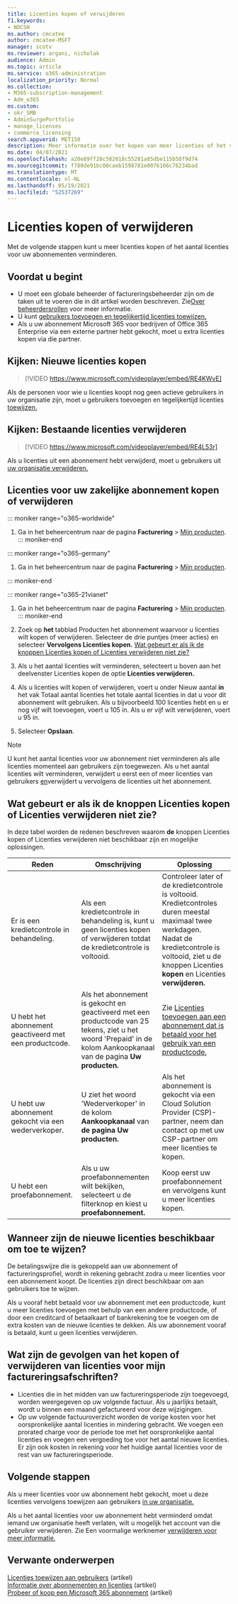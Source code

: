 ```yaml
---
title: Licenties kopen of verwijderen
f1.keywords:
- NOCSH
ms.author: cmcatee
author: cmcatee-MSFT
manager: scotv
ms.reviewer: argani, nicholak
audience: Admin
ms.topic: article
ms.service: o365-administration
localization_priority: Normal
ms.collection:
- M365-subscription-management
- Adm_o365
ms.custom:
- okr_SMB
- AdminSurgePortfolio
- manage_licenses
- commerce_licensing
search.appverid: MET150
description: Meer informatie over het kopen van meer licenties of het verminderen van het aantal licenties voor uw Microsoft 365 voor bedrijven-abonnement.
ms.date: 04/07/2021
ms.openlocfilehash: a20e89ff28c582018c55281a85dbe115b58f9d74
ms.sourcegitcommit: f780de91bc00caeb1598781e0076106c76234bad
ms.translationtype: MT
ms.contentlocale: nl-NL
ms.lasthandoff: 05/19/2021
ms.locfileid: "52537269"
---
```

# <a name="buy-or-remove-licenses"></a>Licenties kopen of verwijderen

Met de volgende stappen kunt u meer licenties kopen of het aantal licenties voor uw abonnementen verminderen.

## <a name="before-you-begin"></a>Voordat u begint

- U moet een globale beheerder of factureringsbeheerder zijn om de taken uit te voeren die in dit artikel worden beschreven. Zie[Over beheerdersrollen](../../admin/add-users/about-admin-roles.md) voor meer informatie.
- U kunt [gebruikers toevoegen en tegelijkertijd licenties toewijzen.](../../admin/add-users/add-users.md)
- Als u uw abonnement Microsoft 365 voor bedrijven of Office 365 Enterprise via een externe partner hebt gekocht, moet u extra licenties kopen via die partner.

## <a name="watch-buy-new-licenses"></a>Kijken: Nieuwe licenties kopen

> [!VIDEO https://www.microsoft.com/videoplayer/embed/RE4KWvE]

Als de personen voor wie u licenties koopt nog geen actieve gebruikers in uw organisatie zijn, moet u gebruikers toevoegen en tegelijkertijd licenties [toewijzen.](../../admin/add-users/add-users.md)

## <a name="watch-remove-existing-licenses"></a>Kijken: Bestaande licenties verwijderen

> [!VIDEO https://www.microsoft.com/videoplayer/embed/RE4L53r]

Als u licenties uit een abonnement hebt verwijderd, moet u gebruikers uit [uw organisatie verwijderen.](../../admin/add-users/delete-a-user.md)

## <a name="buy-or-remove-licenses-for-your-business-subscription"></a>Licenties voor uw zakelijke abonnement kopen of verwijderen

::: moniker range="o365-worldwide"

1. Ga in het beheercentrum naar de pagina **Facturering** \> <a href="https://go.microsoft.com/fwlink/p/?linkid=842054" target="_blank">Mijn producten</a>.
::: moniker-end

::: moniker range="o365-germany"

1. Ga in het beheercentrum naar de pagina **Facturering** \> <a href="https://go.microsoft.com/fwlink/p/?linkid=847745" target="_blank">Mijn producten</a>.

::: moniker-end

::: moniker range="o365-21vianet"

1. Ga in het beheercentrum naar de pagina **Facturering** \> <a href="https://go.microsoft.com/fwlink/p/?linkid=850626" target="_blank">Mijn producten</a>.
::: moniker-end

2. Zoek op **het** tabblad Producten het abonnement waarvoor u licenties wilt kopen of verwijderen. Selecteer de drie puntjes (meer acties) en selecteer **Vervolgens Licenties kopen.** [Wat gebeurt er als ik de knoppen Licenties kopen of Licenties verwijderen niet zie?](#what-if-i-dont-see-the-buy-licenses-or-remove-licenses-buttons)
3. Als u het aantal licenties wilt verminderen, selecteert u boven aan het deelvenster Licenties kopen de optie **Licenties verwijderen.** 
4. Als u licenties wilt kopen of  verwijderen, voert u onder Nieuw aantal **in** het vak Totaal aantal licenties het totale aantal licenties in dat u voor dit abonnement wilt gebruiken. Als u bijvoorbeeld 100 licenties hebt en u er nog vijf wilt toevoegen, voert u 105 in. Als u er vijf wilt verwijderen, voert u 95 in.
5. Selecteer **Opslaan**.

> [!NOTE]
> U kunt het aantal licenties voor uw abonnement niet verminderen als alle licenties momenteel aan gebruikers zijn toegewezen. Als u het aantal licenties wilt verminderen, verwijdert u eerst een of meer licenties van gebruikers [en](../../admin/manage/remove-licenses-from-users.md)verwijdert u vervolgens de licenties uit het abonnement.

## <a name="what-if-i-dont-see-the-buy-licenses-or-remove-licenses-buttons"></a>Wat gebeurt er als ik de knoppen Licenties kopen of Licenties verwijderen niet zie?

In deze tabel worden de redenen  beschreven waarom **de** knoppen Licenties kopen of Licenties verwijderen niet beschikbaar zijn en mogelijke oplossingen.

|Reden  |Omschrijving  |Oplossing  |
|---------|---------|---------|
|Er is een kredietcontrole in behandeling. |Als een kredietcontrole in behandeling is, kunt u geen licenties kopen of verwijderen totdat de kredietcontrole is voltooid.  | Controleer later of de kredietcontrole is voltooid. Kredietcontroles duren meestal maximaal twee werkdagen.<br/>Nadat de kredietcontrole is voltooid, ziet u de knoppen Licenties **kopen** en Licenties **verwijderen.** |
|U hebt het abonnement geactiveerd met een productcode.| Als het abonnement is gekocht en geactiveerd met een productcode van 25 tekens, ziet u het woord 'Prepaid' in de kolom Aankoopkanaal van de pagina **Uw producten.**   |Zie [Licenties toevoegen aan een abonnement dat is betaald voor het gebruik van een productcode.](add-licenses-using-product-key.md) |
|U hebt uw abonnement gekocht via een wederverkoper.| U ziet het woord 'Wederverkoper' in de kolom **Aankoopkanaal** van **de pagina Uw producten.** | Als het abonnement is gekocht via een Cloud Solution Provider (CSP)-partner, neem dan contact op met uw CSP-partner om meer licenties te kopen.        |
|U hebt een proefabonnement. | Als u uw proefabonnementen wilt bekijken, selecteert u de filterknop en kiest u **proefabonnement.** | Koop eerst uw proefabonnement en vervolgens kunt u meer licenties kopen.|

## <a name="when-will-the-new-licenses-be-available-to-assign"></a>Wanneer zijn de nieuwe licenties beschikbaar om toe te wijzen?

De betalingswijze die is gekoppeld aan uw abonnement of factureringsprofiel, wordt in rekening gebracht zodra u meer licenties voor een abonnement koopt. De licenties zijn direct beschikbaar om aan gebruikers toe te wijzen.

Als u vooraf hebt betaald voor uw abonnement met een productcode, kunt u meer licenties toevoegen met behulp van een andere productcode, of door een creditcard of betaalkaart of bankrekening toe te voegen om de extra kosten van de nieuwe licenties te dekken. Als uw abonnement vooraf is betaald, kunt u geen licenties verwijderen.

## <a name="how-does-buying-or-removing-licenses-affect-my-billing-statements"></a>Wat zijn de gevolgen van het kopen of verwijderen van licenties voor mijn factureringsafschriften?

- Licenties die in het midden van uw factureringsperiode zijn toegevoegd, worden weergegeven op uw volgende factuur. Als u jaarlijks betaalt, wordt u binnen een maand gefactureerd voor deze wijzigingen.
- Op uw volgende factuuroverzicht worden de vorige kosten voor het oorspronkelijke aantal licenties in mindering gebracht. We voegen een prorated charge voor de periode toe met het oorspronkelijke aantal licenties en voegen een vergoeding toe voor het aantal nieuwe licenties. Er zijn ook kosten in rekening voor het huidige aantal licenties voor de rest van uw factureringsperiode.

## <a name="next-steps"></a>Volgende stappen

Als u meer licenties voor uw abonnement hebt gekocht, moet u deze licenties vervolgens toewijzen aan gebruikers [in uw organisatie.](../../admin/manage/assign-licenses-to-users.md)

Als u het aantal licenties voor uw abonnement hebt verminderd omdat iemand uw organisatie heeft verlaten, wilt u mogelijk het account van die gebruiker verwijderen. Zie Een voormalige werknemer [verwijderen voor meer informatie.](../../admin/add-users/remove-former-employee.md)

## <a name="related-content"></a>Verwante onderwerpen

[Licenties toewijzen aan gebruikers](../../admin/manage/assign-licenses-to-users.md) (artikel)\
[Informatie over abonnementen en licenties](subscriptions-and-licenses.md) (artikel)\
[Probeer of koop een Microsoft 365 abonnement](../try-or-buy-microsoft-365.md) (artikel)
